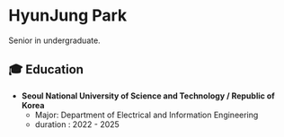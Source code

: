 # HyunJung Park
Senior in undergraduate.
## 🎓 Education

- **Seoul National University of Science and Technology / Republic of Korea**
  - Major: Department of Electrical and Information Engineering
  - duration : 2022 - 2025